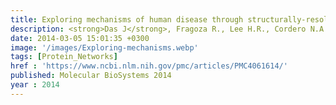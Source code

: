 ```yaml
---
title: Exploring mechanisms of human disease through structurally-resolved protein interactome networks
description: <strong>Das J</strong>, Fragoza R., Lee H.R., Cordero N.A., Guo Y., Meyer M.J., Vo T.V., Wang X., Yu H.
date: 2014-03-05 15:01:35 +0300
image: '/images/Exploring-mechanisms.webp'
tags: [Protein_Networks]
href : 'https://www.ncbi.nlm.nih.gov/pmc/articles/PMC4061614/'
published: Molecular BioSystems 2014
year : 2014
---
```

